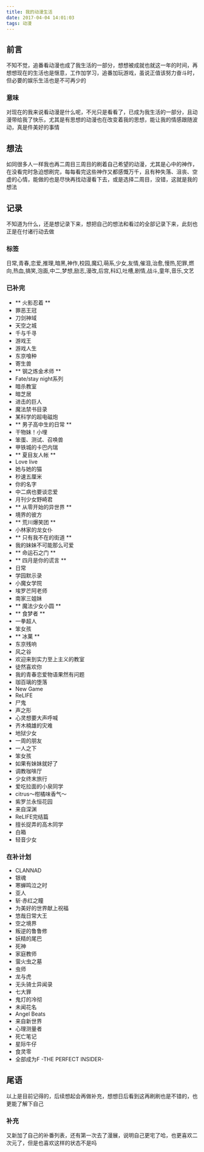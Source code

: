 ```yaml
---
title: 我的动漫生活
date: 2017-04-04 14:01:03
tags: 动漫
---
```


## 前言
不知不觉，追番看动漫也成了我生活的一部分，想想被成就也就这一年的时间，再想想现在的生活也是惬意，工作加学习，追番加玩游戏，虽说正值该努力奋斗时，但必要的娱乐生活也是不可再少的

### 意味
对现在的我来说看动漫是什么呢，不光只是看看了，已成为我生活的一部分，且动漫带给我了快乐，尤其是有思想的动漫也在改变着我的思想，能让我的情感跟随波动，真是件美好的事情

## 想法
如同很多人一样我也再二周目三周目的刷着自己希望的动漫，尤其是心中的神作，在没看完时急迫想刷完，每每看完这些神作又都感慨万千，且有种失落、沮丧、空虚的心情，能做的也是尽快再找动漫看下去，或是选择二周目，没错，这就是我的想法

## 记录
不知道为什么，还是想记录下来，想把自己的想法和看过的全部记录下来，此刻也正是在付诸行动去做

### 标签
日常,青春,恋爱,推理,暗黑,神作,校园,魔幻,萌系,少女,友情,催泪,治愈,慢热,犯罪,燃向,热血,搞笑,泡面,中二,梦想,励志,漫改,后宫,科幻,吐槽,剧情,战斗,童年,音乐,文艺

### 已补完
- ** 火影忍着 **
- 罪恶王冠
- 刀剑神域
- 天空之城
- 千与千寻
- 游戏王
- 游戏人生
- 东京喰种
- 寄生兽
- ** 钢之炼金术师 **
- Fate/stay night系列
- 暗杀教室
- 暗芝居
- 进击的巨人
- 魔法禁书目录
- 某科学的超电磁炮
- ** 男子高中生的日常 **
- 干物妹！小埋
- 笨蛋、测试、召唤兽
- 甲铁城的卡巴内瑞
- ** 夏目友人帐 **
- Love live
- 她与她的猫
- 秒速五厘米
- 你的名字
- 中二病也要谈恋爱
- 月刊少女野崎君
- ** 从零开始的异世界 **
- 境界的彼方
- ** 荒川爆笑团 **
- 小林家的龙女仆
- ** 只有我不在的街道 **
- 我的妹妹不可能那么可爱
- ** 命运石之门 ** 
- ** 四月是你的谎言 **
- 日常
- 学园默示录
- 小魔女学院
- 埃罗芒阿老师
- 南家三姐妹
- ** 魔法少女小圆 **
- ** 食梦者 **
- 一拳超人
- 笨女孩
- ** 冰菓 **
- 东京残响
- 风之谷
- 欢迎来到实力至上主义的教室
- 徒然喜欢你
- 我的青春恋爱物语果然有问题
- 珈百璃的堕落
- New Game
- ReLIFE
- 尸鬼
- 声之形
- 心灵想要大声呼喊
- 齐木楠雄的灾难
- 地狱少女
- 一周的朋友
- 一人之下
- 笨女孩
- 如果有妹妹就好了
- 调教咖啡厅
- 少女终末旅行
- 爱吃拉面的小泉同学
- citrus～柑橘味香气～
- 紫罗兰永恒花园
- 来自深渊
- ReLIFE完结篇
- 擅长捉弄的高木同学
- 白箱
- 轻音少女


### 在补计划
- CLANNAD
- 银魂
- 寒蝉鸣泣之时
- 亚人
- 斩·赤红之瞳
- 为美好的世界献上祝福
- 悠哉日常大王
- 空之境界
- 叛逆的鲁鲁修
- 妖精的尾巴
- 死神
- 家庭教师
- 萤火虫之墓
- 虫师
- 龙与虎
- 无头骑士异闻录
- 七大罪
- 鬼灯的冷彻
- 未闻花名
- Angel Beats
- 来自新世界
- 心理测量者
- 死亡笔记
- 星际牛仔
- 食灵零
- 全部成为F -THE PERFECT INSIDER-

## 尾语
以上是目前记得的，后续想起会再做补充，想想日后看到这再刷刷也是不错的，也更能了解下自己

### 补充
又新加了自己的补番列表，还有第一次去了漫展，说明自己更宅了哈，也更喜欢二次元了，但是也喜欢这样的状态不是吗

